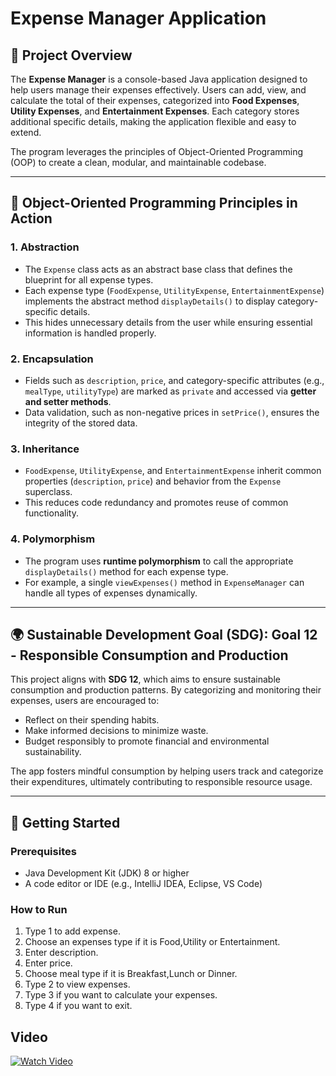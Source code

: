 # Expense Manager Application

## 📌 Project Overview
The **Expense Manager** is a console-based Java application designed to help users manage their expenses effectively. Users can add, view, and calculate the total of their expenses, categorized into **Food Expenses**, **Utility Expenses**, and **Entertainment Expenses**. Each category stores additional specific details, making the application flexible and easy to extend.

The program leverages the principles of Object-Oriented Programming (OOP) to create a clean, modular, and maintainable codebase.

---

## 🌟 Object-Oriented Programming Principles in Action

### 1. **Abstraction**
   - The `Expense` class acts as an abstract base class that defines the blueprint for all expense types.
   - Each expense type (`FoodExpense`, `UtilityExpense`, `EntertainmentExpense`) implements the abstract method `displayDetails()` to display category-specific details.
   - This hides unnecessary details from the user while ensuring essential information is handled properly.

### 2. **Encapsulation**
   - Fields such as `description`, `price`, and category-specific attributes (e.g., `mealType`, `utilityType`) are marked as `private` and accessed via **getter and setter methods**.
   - Data validation, such as non-negative prices in `setPrice()`, ensures the integrity of the stored data.

### 3. **Inheritance**
   - `FoodExpense`, `UtilityExpense`, and `EntertainmentExpense` inherit common properties (`description`, `price`) and behavior from the `Expense` superclass.
   - This reduces code redundancy and promotes reuse of common functionality.

### 4. **Polymorphism**
   - The program uses **runtime polymorphism** to call the appropriate `displayDetails()` method for each expense type.
   - For example, a single `viewExpenses()` method in `ExpenseManager` can handle all types of expenses dynamically.

---

## 🌍 Sustainable Development Goal (SDG): Goal 12 - Responsible Consumption and Production
This project aligns with **SDG 12**, which aims to ensure sustainable consumption and production patterns. By categorizing and monitoring their expenses, users are encouraged to:
- Reflect on their spending habits.
- Make informed decisions to minimize waste.
- Budget responsibly to promote financial and environmental sustainability.

The app fosters mindful consumption by helping users track and categorize their expenditures, ultimately contributing to responsible resource usage.

---

## 🚀 Getting Started

### Prerequisites
- Java Development Kit (JDK) 8 or higher
- A code editor or IDE (e.g., IntelliJ IDEA, Eclipse, VS Code)

### How to Run
1. Type 1 to add expense.
2. Choose an expenses type if it is Food,Utility or Entertainment.
3. Enter description.
4. Enter price.
5. Choose meal type if it is Breakfast,Lunch or Dinner.
6. Type 2 to view expenses.
7. Type 3 if you want to calculate your expenses.
8. Type 4 if you want to exit.

## Video
[![Watch Video](https://img.shields.io/badge/Watch-Demonstration-blue?style=for-the-badge&logo=google-drive)](https://drive.google.com/file/d/1VU5sLuMIlm3kvF1QdJutMCsOULMrZ1Fe/view?usp=sharing)
